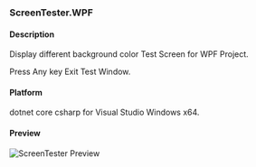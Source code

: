### ScreenTester.WPF

#### Description
Display different background color Test Screen for WPF Project.

Press Any key Exit Test Window.

#### Platform
dotnet core csharp for Visual Studio Windows x64.

#### Preview
![ScreenTester Preview](https://raw.githubusercontent.com/Phoebus-Ma/DesktopApp/main/PreviewImages/screen-test-control-panel.png)

